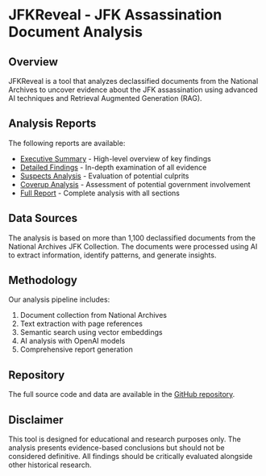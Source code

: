 # JFKReveal - JFK Assassination Document Analysis

## Overview

JFKReveal is a tool that analyzes declassified documents from the National Archives to uncover evidence about the JFK assassination using advanced AI techniques and Retrieval Augmented Generation (RAG).

## Analysis Reports

The following reports are available:

- [Executive Summary](reports/executive_summary.html) - High-level overview of key findings
- [Detailed Findings](reports/detailed_findings.html) - In-depth examination of all evidence
- [Suspects Analysis](reports/suspects_analysis.html) - Evaluation of potential culprits
- [Coverup Analysis](reports/coverup_analysis.html) - Assessment of potential government involvement
- [Full Report](reports/full_report.html) - Complete analysis with all sections

## Data Sources

The analysis is based on more than 1,100 declassified documents from the National Archives JFK Collection. The documents were processed using AI to extract information, identify patterns, and generate insights.

## Methodology

Our analysis pipeline includes:

1. Document collection from National Archives
2. Text extraction with page references
3. Semantic search using vector embeddings
4. AI analysis with OpenAI models
5. Comprehensive report generation

## Repository

The full source code and data are available in the [GitHub repository](https://github.com/PimpMyNines/JFKReveal).

## Disclaimer

This tool is designed for educational and research purposes only. The analysis presents evidence-based conclusions but should not be considered definitive. All findings should be critically evaluated alongside other historical research.